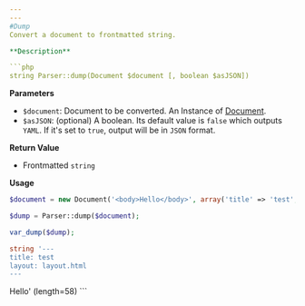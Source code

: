 ```yaml
---
---
#Dump
Convert a document to frontmatted string.

**Description**

```php
string Parser::dump(Document $document [, boolean $asJSON])
```

**Parameters**
- `$document`: Document to be converted. An Instance of [Document](./Document).
- `$asJSON`: (optional) A boolean. Its default value is `false` which outputs `YAML`. If it's set to `true`, output will be in `JSON` format.

**Return Value**
- Frontmatted `string`

**Usage**

```php
$document = new Document('<body>Hello</body>', array('title' => 'test', 'layout' => 'layout.html'));

$dump = Parser::dump($document);

var_dump($dump);
```

```php
string '---
title: test
layout: layout.html
---
```

<body>Hello</body>' (length=58)
```
